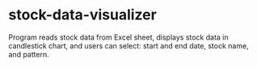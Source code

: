 # stock-data-visualizer
Program reads stock data from Excel sheet, displays stock data in candlestick chart, and users can select: start and end date, stock name, and pattern.
